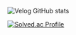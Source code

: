 ![Velog GitHub stats](https://velog-github-badge.vercel.app/badge/its_fe?theme=light&posts=3)

[![Solved.ac Profile](http://mazassumnida.wtf/api/generate_badge?boj=chysis)](https://solved.ac/chysis)

